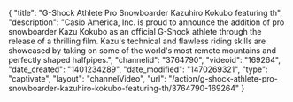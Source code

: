 {
    "title": "G-Shock Athlete Pro Snowboarder Kazuhiro Kokubo featuring th",
    "description": "Casio America, Inc. is proud to announce the addition of pro snowboarder Kazu Kokubo as an official G-Shock athlete through the release of a thrilling film. Kazu's technical and flawless riding skills are showcased by taking on some of the world's most remote mountains and perfectly shaped halfpipes.",
    "channelid": "3764790",
    "videoid": "169264",
    "date_created": "1401234289",
    "date_modified": "1470269321",
    "type": "captivate",
    "layout": "channelVideo",
    "url": "\/action\/g-shock-athlete-pro-snowboarder-kazuhiro-kokubo-featuring-th\/3764790-169264"
}